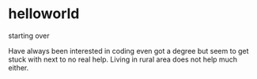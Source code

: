 # helloworld
starting over

Have always been interested in coding even got a degree but seem to get stuck with next to no real help. Living in
rural area does not help much either.
